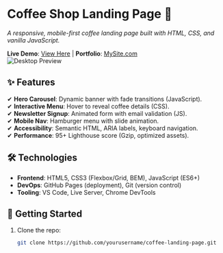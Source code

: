 # Coffee Shop Landing Page 🌱  
*A responsive, mobile-first coffee landing page built with HTML, CSS, and vanilla JavaScript.*  

**Live Demo**: [View Here](#) | **Portfolio**: [MySite.com](#)  
![Desktop Preview]([./screenshots/desktop-preview.png](https://res.cloudinary.com/druqzyg13/image/upload/v1761056134/my_new_portfolio/Project/coffee/Screenshot_7_uh7jrv.png)) <!-- Add screenshot -->

## ✨ Features  
✔ **Hero Carousel**: Dynamic banner with fade transitions (JavaScript).  
✔ **Interactive Menu**: Hover to reveal coffee details (CSS).  
✔ **Newsletter Signup**: Animated form with email validation (JS).  
✔ **Mobile Nav**: Hamburger menu with slide animation.  
✔ **Accessibility**: Semantic HTML, ARIA labels, keyboard navigation.  
✔ **Performance**: 95+ Lighthouse score (Gzip, optimized assets).  

## 🛠️ Technologies  
- **Frontend**: HTML5, CSS3 (Flexbox/Grid, BEM), JavaScript (ES6+)  
- **DevOps**: GitHub Pages (deployment), Git (version control)  
- **Tooling**: VS Code, Live Server, Chrome DevTools  

## 🚀 Getting Started  
1. Clone the repo:  
   ```bash
   git clone https://github.com/yourusername/coffee-landing-page.git
